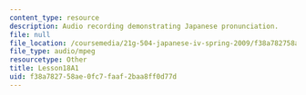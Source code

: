 ```yaml
---
content_type: resource
description: Audio recording demonstrating Japanese pronunciation.
file: null
file_location: /coursemedia/21g-504-japanese-iv-spring-2009/f38a782758ae0fc7faaf2baa8ff0d77d_Lesson18A1.mp3
file_type: audio/mpeg
resourcetype: Other
title: Lesson18A1
uid: f38a7827-58ae-0fc7-faaf-2baa8ff0d77d
---
```

